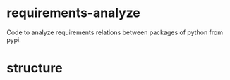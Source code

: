 # requirements-analyze
Code to analyze requirements relations between packages of python from pypi.

# structure

